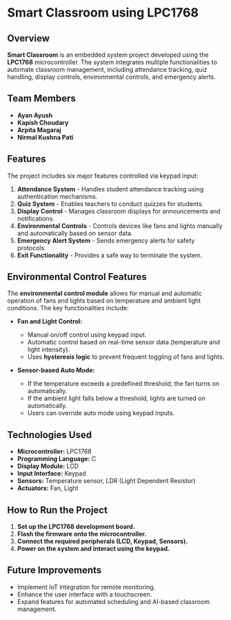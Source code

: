 # Smart **Classroom** using LPC1768

## Overview

**Smart Classroom** is an embedded system project developed using the **LPC1768** microcontroller. The system integrates multiple functionalities to automate classroom management, including attendance tracking, quiz handling, display controls, environmental controls, and emergency alerts.

## Team Members

- **Ayan Ayush**
- **Kapish Choudary**
- **Arpita Magaraj**
- **Nirmal Kushna Pati**

## Features

The project includes six major features controlled via keypad input:

1. **Attendance System** - Handles student attendance tracking using authentication mechanisms.
2. **Quiz System** - Enables teachers to conduct quizzes for students.
3. **Display Control** - Manages classroom displays for announcements and notifications.
4. **Environmental Controls** - Controls devices like fans and lights manually and automatically based on sensor data.
5. **Emergency Alert System** - Sends emergency alerts for safety protocols.
6. **Exit Functionality** - Provides a safe way to terminate the system.

## Environmental Control Features

The **environmental control module** allows for manual and automatic operation of fans and lights based on temperature and ambient light conditions. The key functionalities include:

- **Fan and Light Control:**
  - Manual on/off control using keypad input.
  - Automatic control based on real-time sensor data (temperature and light intensity).
  - Uses **hysteresis logic** to prevent frequent toggling of fans and lights.

- **Sensor-based Auto Mode:**
  - If the temperature exceeds a predefined threshold, the fan turns on automatically.
  - If the ambient light falls below a threshold, lights are turned on automatically.
  - Users can override auto mode using keypad inputs.

## Technologies Used

- **Microcontroller:** LPC1768
- **Programming Language:** C
- **Display Module:** LCD
- **Input Interface:** Keypad
- **Sensors:** Temperature sensor, LDR (Light Dependent Resistor)
- **Actuators:** Fan, Light

## How to Run the Project

1. **Set up the LPC1768 development board.**
2. **Flash the firmware onto the microcontroller.**
3. **Connect the required peripherals (LCD, Keypad, Sensors).**
4. **Power on the system and interact using the keypad.**

## Future Improvements

- Implement IoT integration for remote monitoring.
- Enhance the user interface with a touchscreen.
- Expand features for automated scheduling and AI-based classroom management.

